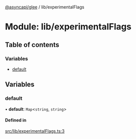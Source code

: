 [@asyncapi/glee](../README.md) / lib/experimentalFlags

# Module: lib/experimentalFlags

## Table of contents

### Variables

- [default](lib_experimentalFlags.md#default)

## Variables

### default

• **default**: `Map`<`string`, `string`\>

#### Defined in

[src/lib/experimentalFlags.ts:3](https://github.com/asyncapi/glee/blob/bacf20d/src/lib/experimentalFlags.ts#L3)
